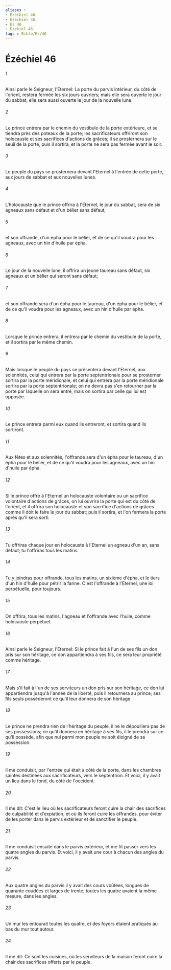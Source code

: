 ```yaml
---
aliases : 
- Ézéchiel 46
- Ézéchiel 46
- Ez 46
- Ezekiel 46
tags : Bible/Ez/46
---
```


# Ézéchiel 46

###### 1
Ainsi parle le Seigneur, l'Eternel: La porte du parvis intérieur, du côté de l'orient, restera fermée les six jours ouvriers; mais elle sera ouverte le jour du sabbat, elle sera aussi ouverte le jour de la nouvelle lune.
###### 2
Le prince entrera par le chemin du vestibule de la porte extérieure, et se tiendra près des poteaux de la porte; les sacrificateurs offriront son holocauste et ses sacrifices d'actions de grâces; il se prosternera sur le seuil de la porte, puis il sortira, et la porte ne sera pas fermée avant le soir.
###### 3
Le peuple du pays se prosternera devant l'Eternel à l'entrée de cette porte, aux jours de sabbat et aux nouvelles lunes.
###### 4
L'holocauste que le prince offrira à l'Eternel, le jour du sabbat, sera de six agneaux sans défaut et d'un bélier sans défaut;
###### 5
et son offrande, d'un épha pour le bélier, et de ce qu'il voudra pour les agneaux, avec un hin d'huile par épha.
###### 6
Le jour de la nouvelle lune, il offrira un jeune taureau sans défaut, six agneaux et un bélier qui seront sans défaut;
###### 7
et son offrande sera d'un épha pour le taureau, d'un épha pour le bélier, et de ce qu'il voudra pour les agneaux, avec un hin d'huile par épha.
###### 8
Lorsque le prince entrera, il entrera par le chemin du vestibule de la porte, et il sortira par le même chemin.
###### 9
Mais lorsque le peuple du pays se présentera devant l'Eternel, aux solennités, celui qui entrera par la porte septentrionale pour se prosterner sortira par la porte méridionale, et celui qui entrera par la porte méridionale sortira par la porte septentrionale; on ne devra pas s'en retourner par la porte par laquelle on sera entré, mais on sortira par celle qui lui est opposée.
###### 10
Le prince entrera parmi eux quand ils entreront, et sortira quand ils sortiront.
###### 11
Aux fêtes et aux solennités, l'offrande sera d'un épha pour le taureau, d'un épha pour le bélier, et de ce qu'il voudra pour les agneaux, avec un hin d'huile par épha.
###### 12
Si le prince offre à l'Eternel un holocauste volontaire ou un sacrifice volontaire d'actions de grâces, on lui ouvrira la porte qui est du côté de l'orient, et il offrira son holocauste et son sacrifice d'actions de grâces comme il doit le faire le jour du sabbat; puis il sortira, et l'on fermera la porte après qu'il sera sorti.
###### 13
Tu offriras chaque jour en holocauste à l'Eternel un agneau d'un an, sans défaut; tu l'offriras tous les matins.
###### 14
Tu y joindras pour offrande, tous les matins, un sixième d'épha, et le tiers d'un hin d'huile pour pétrir la farine. C'est l'offrande à l'Eternel, une loi perpétuelle, pour toujours.
###### 15
On offrira, tous les matins, l'agneau et l'offrande avec l'huile, comme holocauste perpétuel.
###### 16
Ainsi parle le Seigneur, l'Eternel: Si le prince fait à l'un de ses fils un don pris sur son héritage, ce don appartiendra à ses fils, ce sera leur propriété comme héritage.
###### 17
Mais s'il fait à l'un de ses serviteurs un don pris sur son héritage, ce don lui appartiendra jusqu'à l'année de la liberté, puis il retournera au prince; ses fils seuls posséderont ce qu'il leur donnera de son héritage.
###### 18
Le prince ne prendra rien de l'héritage du peuple, il ne le dépouillera pas de ses possessions; ce qu'il donnera en héritage à ses fils, il le prendra sur ce qu'il possède, afin que nul parmi mon peuple ne soit éloigné de sa possession.
###### 19
Il me conduisit, par l'entrée qui était à côté de la porte, dans les chambres saintes destinées aux sacrificateurs, vers le septentrion. Et voici, il y avait un lieu dans le fond, du côté de l'occident.
###### 20
Il me dit: C'est le lieu où les sacrificateurs feront cuire la chair des sacrifices de culpabilité et d'expiation, et où ils feront cuire les offrandes, pour éviter de les porter dans le parvis extérieur et de sanctifier le peuple.
###### 21
Il me conduisit ensuite dans le parvis extérieur, et me fit passer vers les quatre angles du parvis. Et voici, il y avait une cour à chacun des angles du parvis.
###### 22
Aux quatre angles du parvis il y avait des cours voûtées, longues de quarante coudées et larges de trente; toutes les quatre avaient la même mesure, dans les angles.
###### 23
Un mur les entourait toutes les quatre, et des foyers étaient pratiqués au bas du mur tout autour.
###### 24
Il me dit: Ce sont les cuisines, où les serviteurs de la maison feront cuire la chair des sacrifices offerts par le peuple.
